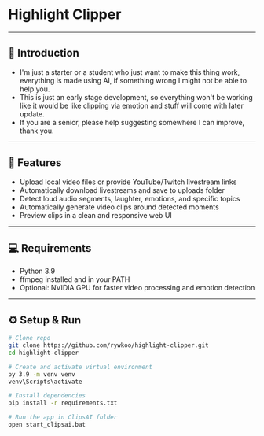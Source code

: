 # Highlight Clipper

---

## 👀 Introduction

- I'm just a starter or a student who just want to make this thing work, everything is made using AI, if something wrong I might not be able to help you.
- This is just an early stage development, so everything won't be working like it would be like clipping via emotion and stuff will come with later update.
- If you are a senior, please help suggesting somewhere I can improve, thank you.

---

## 🚀 Features

- Upload local video files or provide YouTube/Twitch livestream links  
- Automatically download livestreams and save to uploads folder  
- Detect loud audio segments, laughter, emotions, and specific topics  
- Automatically generate video clips around detected moments  
- Preview clips in a clean and responsive web UI  

---

## 💻 Requirements

- Python 3.9  
- ffmpeg installed and in your PATH  
- Optional: NVIDIA GPU for faster video processing and emotion detection  

---

## ⚙️ Setup & Run

```bash
# Clone repo
git clone https://github.com/rywkoo/highlight-clipper.git
cd highlight-clipper

# Create and activate virtual environment
py 3.9 -m venv venv
venv\Scripts\activate

# Install dependencies
pip install -r requirements.txt

# Run the app in ClipsAI folder
open start_clipsai.bat
